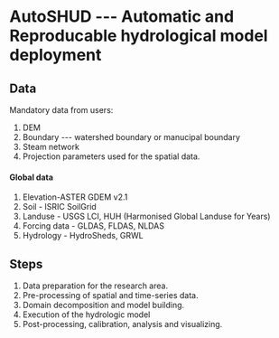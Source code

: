 # AutoSHUD --- Automatic and Reproducable hydrological model deployment



## Data

Mandatory data from users:

1. DEM
2. Boundary --- watershed boundary or manucipal boundary
3. Steam network
4. Projection parameters used for the spatial data. 

#### Global data

1. Elevation-ASTER GDEM v2.1
2. Soil - ISRIC SoilGrid
3. Landuse - USGS LCI, HUH (Harmonised Global Landuse for Years)
4. Forcing data - GLDAS, FLDAS, NLDAS
5. Hydrology - HydroSheds, GRWL

## Steps

1. Data preparation for the research area.
2. Pre-processing of spatial and time-series data.
3. Domain decomposition and model building.
4. Execution of the hydrologic model
5. Post-processing, calibration, analysis and visualizing.



## 



